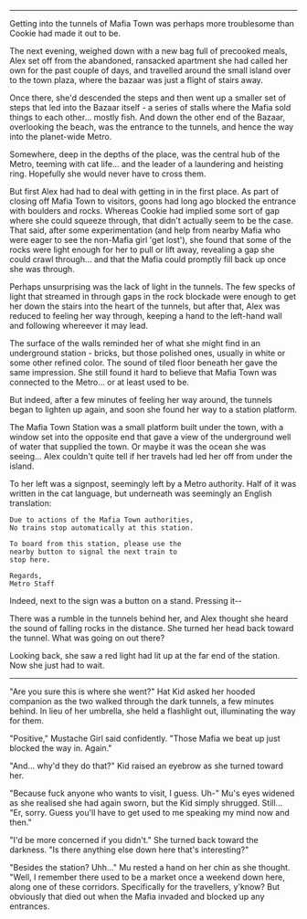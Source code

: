 ----

Getting into the tunnels of Mafia Town was perhaps more troublesome than Cookie had made it out to be.

The next evening, weighed down with a new bag full of precooked meals, Alex set off from the abandoned, ransacked apartment she had called her own for the past couple of days, and travelled around the small island over to the town plaza, where the bazaar was just a flight of stairs away.

Once there, she'd descended the steps and then went up a smaller set of steps that led into the Bazaar itself - a series of stalls where the Mafia sold things to each other... mostly fish. And down the other end of the Bazaar, overlooking the beach, was the entrance to the tunnels, and hence the way into the planet-wide Metro.

Somewhere, deep in the depths of the place, was the central hub of the Metro, teeming with cat life... and the leader of a laundering and heisting ring. Hopefully she would never have to cross them.

But first Alex had had to deal with getting in in the first place. As part of closing off Mafia Town to visitors, goons had long ago blocked the entrance with boulders and rocks. Whereas Cookie had implied some sort of gap where she could squeeze through, that didn't actually seem to be the case.
That said, after some experimentation (and help from nearby Mafia who were eager to see the non-Mafia girl 'get lost'), she found that some of the rocks were light enough for her to pull or lift away, revealing a gap she could crawl through... and that the Mafia could promptly fill back up once she was through.

Perhaps unsurprising was the lack of light in the tunnels. The few specks of light that streamed in through gaps in the rock blockade were enough to get her down the stairs into the heart of the tunnels, but after that, Alex was reduced to feeling her way through, keeping a hand to the left-hand wall and following whereever it may lead.

The surface of the walls reminded her of what she might find in an underground station - bricks, but those polished ones, usually in white or some other refined color. The sound of tiled floor beneath her gave the same impression. She still found it hard to believe that Mafia Town was connected to the Metro... or at least used to be.

But indeed, after a few minutes of feeling her way around, the tunnels began to lighten up again, and soon she found her way to a station platform.

The Mafia Town Station was a small platform built under the town, with a window set into the opposite end that gave a view of the underground well of water that supplied the town. Or maybe it was the ocean she was seeing... Alex couldn't quite tell if her travels had led her off from under the island.

To her left was a signpost, seemingly left by a Metro authority. Half of it was written in the cat language, but underneath was seemingly an English translation:

```
Due to actions of the Mafia Town authorities,
No trains stop automatically at this station.

To board from this station, please use the
nearby button to signal the next train to
stop here.

Regards,
Metro Staff
```

Indeed, next to the sign was a button on a stand. Pressing it--

There was a rumble in the tunnels behind her, and Alex thought she heard the sound of falling rocks in the distance. She turned her head back toward the tunnel. What was going on out there?

Looking back, she saw a red light had lit up at the far end of the station. Now she just had to wait.

----

"Are you sure this is where she went?" Hat Kid asked her hooded companion as the two walked through the dark tunnels, a few minutes behind. In lieu of her umbrella, she held a flashlight out, illuminating the way for them.

"Positive," Mustache Girl said confidently. "Those Mafia we beat up just blocked the way in. Again."

"And... why'd they do that?" Kid raised an eyebrow as she turned toward her.

"Because fuck anyone who wants to visit, I guess. Uh-" Mu's eyes widened as she realised she had again sworn, but the Kid simply shrugged. Still... "Er, sorry. Guess you'll have to get used to me speaking my mind now and then."

"I'd be more concerned if you didn't." She turned back toward the darkness. "Is there anything else down here that's interesting?"

"Besides the station? Uhh..." Mu rested a hand on her chin as she thought. "Well, I remember there used to be a market once a weekend down here, along one of these corridors. Specifically for the travellers, y'know? But obviously that died out when the Mafia invaded and blocked up any entrances.
